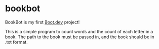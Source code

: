 # bookbot

BookBot is my first [Boot.dev](https://www.boot.dev) project!

This is a simple program to count words and the count of each letter in a book. The path to the book must be passed in, and the book should be in .txt format.

